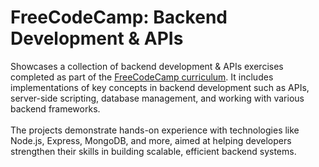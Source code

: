 # FreeCodeCamp: Backend Development & APIs
Showcases a collection of backend development & APIs exercises completed as part of the [FreeCodeCamp curriculum](https://www.freecodecamp.org/).
It includes implementations of key concepts in backend development such as APIs, server-side scripting, database management, and working with various backend frameworks. <br><br>The projects demonstrate hands-on experience with technologies like Node.js, Express, MongoDB, and more, aimed at helping developers strengthen their skills in building scalable, efficient backend systems.
